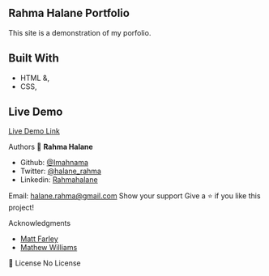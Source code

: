 ## Rahma Halane Portfolio
This site is a demonstration of my porfolio.

## Built With

- HTML &,
- CSS,

## Live Demo

[Live Demo Link](https://raw.githack.com/imahnama/NewYork-Times-Page/Newyork-times/index.html)

Authors
👤 **Rahma Halane**

- Github: [@Imahnama](https://github.com/imahnama)
- Twitter: [@halane_rahma](https://twitter.com/halane_rahma)
- Linkedin: [Rahmahalane](https://linkedin.com/Rahmahalane)

Email: halane.rahma@gmail.com
Show your support
Give a ⭐️ if you like this project!

Acknowledgments
- [Matt Farley](https://mattfarley.ca/)
- [Mathew Williams](http://findmatthew.com/)

📝 License
No License
